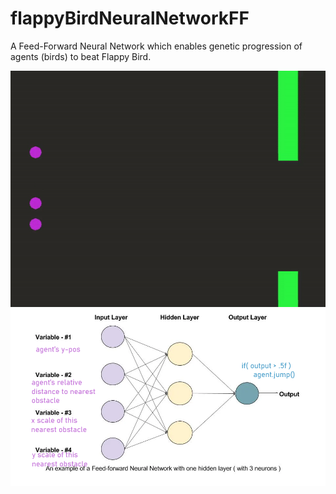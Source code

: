 # flappyBirdNeuralNetworkFF
A Feed-Forward Neural Network which enables genetic progression of agents (birds) to beat Flappy Bird.

![](flapNNGIF.gif)
![](ffDiagram.png)